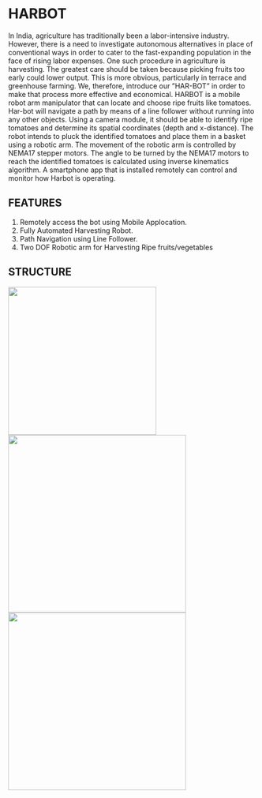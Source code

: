 # HARBOT
In India, agriculture has traditionally been a labor-intensive industry. However, there is a need to investigate autonomous alternatives in place of conventional ways in order to cater to the fast-expanding population in the face of rising labor expenses. One such procedure in agriculture is harvesting. The greatest care should be taken because picking fruits too early could lower output. This is more obvious, particularly in terrace and greenhouse farming. We, therefore, introduce our ”HAR-BOT” in order to make that process more effective and economical. 
HARBOT is a mobile robot arm manipulator that can locate and choose ripe fruits like tomatoes. Har-bot will navigate a path by means of a line follower without running into any other objects. Using a camera module, it should be able to identify ripe tomatoes and determine its spatial coordinates (depth and x-distance). The robot intends to pluck the identified tomatoes and place them in a basket using a robotic arm. The movement of the robotic arm is controlled by NEMA17 stepper motors. The angle to be turned by the NEMA17 motors to reach the identified tomatoes is calculated using inverse kinematics algorithm. A smartphone app that is installed remotely can control and monitor how Harbot is operating.

## FEATURES
1. Remotely access the bot using Mobile Applocation.
2. Fully Automated Harvesting Robot.
3. Path Navigation using Line Follower.
4. Two DOF Robotic arm for Harvesting Ripe fruits/vegetables

## STRUCTURE

<img src = "https://github.com/abhishekbabut/HARBOT/assets/76171622/0988c677-842d-4500-99e2-f0031741f1df" width=300>
<img src = "https://github.com/abhishekbabut/HARBOT/assets/76171622/faa29214-0b18-4921-bb7d-74b33409a45c" width=360>
<img src="https://github.com/abhishekbabut/HARBOT/assets/76171622/f20b0739-7950-41f7-8b73-9dc85a95a108" width=360>
